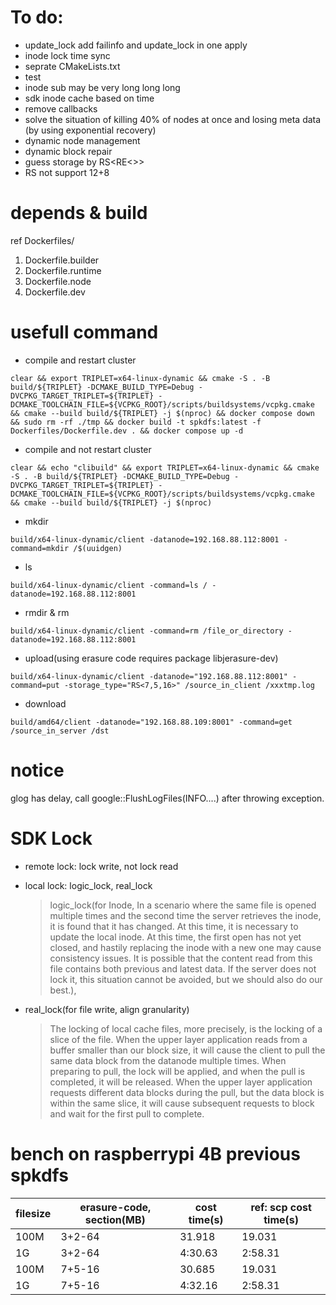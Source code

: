 # To do:

  * update_lock add failinfo and update_lock in one apply
  * inode lock time sync
  * seprate CMakeLists.txt
  * test
  * inode sub may be very long long long
  * sdk inode cache based on time
  * remove callbacks
  * solve the situation of killing 40% of nodes at once and losing meta data (by using exponential recovery)
  * dynamic node management
  * dynamic block repair
  * guess storage by RS<RE<>>
  * RS not support 12+8

# depends & build

ref Dockerfiles/
1. Dockerfile.builder
1. Dockerfile.runtime
1. Dockerfile.node
1. Dockerfile.dev
# usefull command

* compile and restart cluster
```shell
clear && export TRIPLET=x64-linux-dynamic && cmake -S . -B build/${TRIPLET} -DCMAKE_BUILD_TYPE=Debug -DVCPKG_TARGET_TRIPLET=${TRIPLET} -DCMAKE_TOOLCHAIN_FILE=${VCPKG_ROOT}/scripts/buildsystems/vcpkg.cmake && cmake --build build/${TRIPLET} -j $(nproc) && docker compose down && sudo rm -rf ./tmp && docker build -t spkdfs:latest -f Dockerfiles/Dockerfile.dev . && docker compose up -d
```
* compile and not restart cluster
```shell
clear && echo "clibuild" && export TRIPLET=x64-linux-dynamic && cmake -S . -B build/${TRIPLET} -DCMAKE_BUILD_TYPE=Debug -DVCPKG_TARGET_TRIPLET=${TRIPLET} -DCMAKE_TOOLCHAIN_FILE=${VCPKG_ROOT}/scripts/buildsystems/vcpkg.cmake && cmake --build build/${TRIPLET} -j $(nproc)
```
* mkdir
```shell
build/x64-linux-dynamic/client -datanode=192.168.88.112:8001 -command=mkdir /$(uuidgen)
```
* ls
```shell
build/x64-linux-dynamic/client -command=ls / -datanode=192.168.88.112:8001
```
* rmdir & rm
```shell
build/x64-linux-dynamic/client -command=rm /file_or_directory -datanode=192.168.88.112:8001
```
* upload(using erasure code requires package libjerasure-dev)
```shell
build/x64-linux-dynamic/client -datanode="192.168.88.112:8001" -command=put -storage_type="RS<7,5,16>" /source_in_client /xxxtmp.log
```
* download
```shell
build/amd64/client -datanode="192.168.88.109:8001" -command=get /source_in_server /dst
```

# notice
glog has delay, call google::FlushLogFiles(INFO....) after throwing exception.

# SDK Lock

* remote lock: lock write, not lock read

* local lock: logic_lock, real_lock

  > logic_lock(for Inode, In a scenario where the same file is opened multiple times and the second time the server retrieves the inode, it is found that it has changed. At this time, it is necessary to update the local inode. At this time, the first open has not yet closed, and hastily replacing the inode with a new one may cause consistency issues. It is possible that the content read from this file contains both previous and latest data. If the server does not lock it, this situation cannot be avoided, but we should also do our best.), 

* real_lock(for file write, align granularity)

  >  The locking of local cache files, more precisely, is the locking of a slice of the file. When the upper layer application reads from a buffer smaller than our block size, it will cause the client to pull the same data block from the datanode multiple times. When preparing to pull, the lock will be applied, and when the pull is completed, it will be released. When the upper layer application requests different data blocks during the pull, but the data block is within the same slice, it will cause subsequent requests to block and wait for the first pull to complete.

# bench on raspberrypi 4B previous spkdfs

| filesize | erasure-code, section(MB) | cost time(s) | ref: scp cost time(s)    |
| -------- | ---------------- | --------------- | ------- |
| 100M     | 3+2-64           | 31.918          | 19.031  |
| 1G       | 3+2-64           | 4:30.63         | 2:58.31 |
| 100M     | 7+5-16           | 30.685          | 19.031  |
| 1G       | 7+5-16           | 4:32.16         | 2:58.31 |
